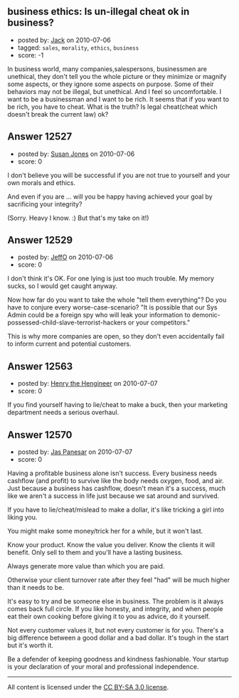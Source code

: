## business ethics: Is un-illegal cheat ok in business?

- posted by: [Jack](https://stackexchange.com/users/-1/3751-jack) on 2010-07-06
- tagged: `sales`, `morality`, `ethics`, `business`
- score: -1

In business world, many companies,salespersons, businessmen are unethical, they don't tell you the whole picture or they minimize or magnify some aspects, or they ignore some aspects on purpose. Some of their behaviors may not be illegal, but unethical. And I feel so uncomfortable. I want to be a businessman and I want to be rich. It seems that if you want to be rich, you have to cheat. What is the truth? Is legal cheat(cheat which doesn't break the current law) ok?


## Answer 12527

- posted by: [Susan Jones](https://stackexchange.com/users/-1/2737-susan-jones) on 2010-07-06
- score: 0

I don't believe you will be successful if you are not true to yourself and your own morals and ethics. 

And even if you are ...  will you be happy having achieved your goal by sacrificing your integrity?

(Sorry. Heavy I know.   :) But that's my take on it!)


## Answer 12529

- posted by: [JeffO](https://stackexchange.com/users/-1/1796-jeffo) on 2010-07-06
- score: 0

I don't think it's OK. For one lying is just too much trouble. My memory sucks, so I would get caught anyway. 

Now how far do you want to take the whole "tell them everything"? Do you have to conjure every worse-case-scenario? "It is possible that our Sys Admin could be a foreign spy who will leak your information to demonic-possessed-child-slave-terrorist-hackers or your competitors." 

This is why more companies are open, so they don't even accidentally fail to inform current and potential customers.


## Answer 12563

- posted by: [Henry the Hengineer](https://stackexchange.com/users/-1/1692-henry-the-hengineer) on 2010-07-07
- score: 0

If you find yourself having to lie/cheat to make a buck, then your marketing department needs a serious overhaul.


## Answer 12570

- posted by: [Jas Panesar](https://stackexchange.com/users/-1/1368-jas-panesar) on 2010-07-07
- score: 0

Having a profitable business alone isn't success.  Every business needs cashflow (and profit) to survive like the body needs oxygen, food, and air.  Just because a business has cashflow, doesn't mean it's a success, much like we aren't a success in life just because we sat around and survived.  

If you have to lie/cheat/mislead to make a dollar, it's like tricking a girl into liking you.  

You might make some money/trick her for a while, but it won't last.

Know your product.  Know the value you deliver.  Know the clients it will benefit.  Only sell to them and you'll have a lasting business.

Always generate more value than which you are paid.

Otherwise your client turnover rate after they feel "had" will be much higher than it needs to be.

It's easy to try and be someone else in business.  The problem is it always comes back full circle.  If you like honesty, and integrity, and when people eat their own cooking before giving it to you as advice, do it yourself.  

Not every customer values it, but not every customer is for you.  There's a big difference between a good dollar and a bad dollar.  It's tough in the start but it's worth it.

Be a defender of keeping goodness and kindness fashionable.    Your startup is your declaration of your moral and professional independence.




---

All content is licensed under the [CC BY-SA 3.0 license](https://creativecommons.org/licenses/by-sa/3.0/).
